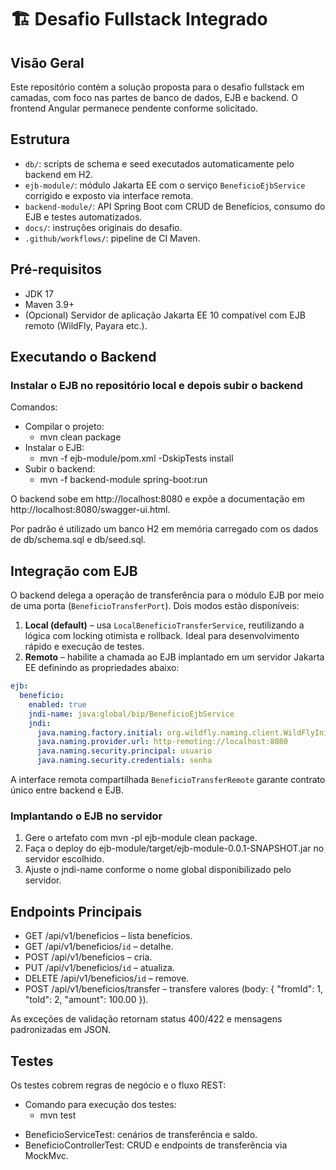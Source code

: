 # 🏗️ Desafio Fullstack Integrado

## Visão Geral
Este repositório contém a solução proposta para o desafio fullstack em camadas, com foco nas partes de banco de dados, EJB e backend. O frontend Angular permanece pendente conforme solicitado.

## Estrutura
- `db/`: scripts de schema e seed executados automaticamente pelo backend em H2.
- `ejb-module/`: módulo Jakarta EE com o serviço `BeneficioEjbService` corrigido e exposto via interface remota.
- `backend-module/`: API Spring Boot com CRUD de Benefícios, consumo do EJB e testes automatizados.
- `docs/`: instruções originais do desafio.
- `.github/workflows/`: pipeline de CI Maven.

## Pré-requisitos
- JDK 17
- Maven 3.9+
- (Opcional) Servidor de aplicação Jakarta EE 10 compatível com EJB remoto (WildFly, Payara etc.).

## Executando o Backend

### Instalar o EJB no repositório local e depois subir o backend

Comandos:
- Compilar o projeto:
  - mvn clean package
- Instalar o EJB: 
    - mvn -f ejb-module/pom.xml -DskipTests install
- Subir o backend:
  - mvn -f backend-module spring-boot:run

O backend sobe em http://localhost:8080 e expõe a documentação em http://localhost:8080/swagger-ui.html.

Por padrão é utilizado um banco H2 em memória carregado com os dados de db/schema.sql e db/seed.sql.

## Integração com EJB
O backend delega a operação de transferência para o módulo EJB por meio de uma porta (`BeneficioTransferPort`). Dois modos estão disponíveis:

1. **Local (default)** – usa `LocalBeneficioTransferService`, reutilizando a lógica com locking otimista e rollback. Ideal para desenvolvimento rápido e execução de testes.
2. **Remoto** – habilite a chamada ao EJB implantado em um servidor Jakarta EE definindo as propriedades abaixo:

```yaml
ejb:
  beneficio:
    enabled: true
    jndi-name: java:global/bip/BeneficioEjbService
    jndi:
      java.naming.factory.initial: org.wildfly.naming.client.WildFlyInitialContextFactory
      java.naming.provider.url: http-remoting://localhost:8080
      java.naming.security.principal: usuario
      java.naming.security.credentials: senha
```

A interface remota compartilhada `BeneficioTransferRemote` garante contrato único entre backend e EJB.

### Implantando o EJB no servidor
1. Gere o artefato com mvn -pl ejb-module clean package.
2. Faça o deploy do ejb-module/target/ejb-module-0.0.1-SNAPSHOT.jar no servidor escolhido.
3. Ajuste o jndi-name conforme o nome global disponibilizado pelo servidor.

## Endpoints Principais
- GET /api/v1/beneficios – lista benefícios.
- GET /api/v1/beneficios/`id` – detalhe.
- POST /api/v1/beneficios – cria.
- PUT /api/v1/beneficios/`id` – atualiza.
- DELETE /api/v1/beneficios/`id` – remove.
- POST /api/v1/beneficios/transfer – transfere valores (body: { "fromId": 1, "toId": 2, "amount": 100.00 }).

As exceções de validação retornam status 400/422 e mensagens padronizadas em JSON.

## Testes
Os testes cobrem regras de negócio e o fluxo REST: 
- Comando para execução dos testes:
  - mvn test

* BeneficioServiceTest: cenários de transferência e saldo.
* BeneficioControllerTest: CRUD e endpoints de transferência via MockMvc.

